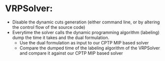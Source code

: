 # VRPSolver:
- Disable the dynamic cuts generation (either command line, or by altering the control flow of the source code)
- Everytime the solver calls the dynamic programming algorithm (labeling) dump the time it takes and the dual formulation.
    - Use the dual formulation as input to our CPTP MIP based solver
    - Compare the dumped time of the labeling algorithm of the VRPSolver and compare it against our CPTP MIP based solver
